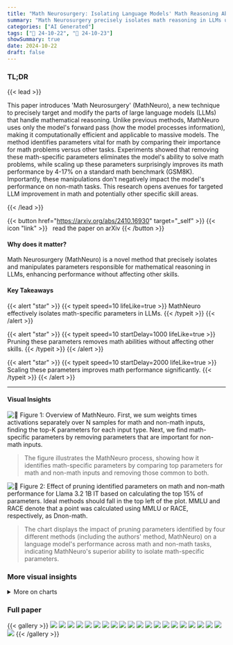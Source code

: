 ```yaml
---
title: "Math Neurosurgery: Isolating Language Models' Math Reasoning Abilities Using Only Forward Passes"
summary: "Math Neurosurgery precisely isolates math reasoning in LLMs using only forward passes, boosting performance without harming other skills."
categories: ["AI Generated"]
tags: ["🔖 24-10-22", "🤗 24-10-23"]
showSummary: true
date: 2024-10-22
draft: false
---
```


### TL;DR


{{< lead >}}

This paper introduces 'Math Neurosurgery' (MathNeuro), a new technique to precisely target and modify the parts of large language models (LLMs) that handle mathematical reasoning.  Unlike previous methods, MathNeuro uses only the model's forward pass (how the model processes information), making it computationally efficient and applicable to massive models.  The method identifies parameters vital for math by comparing their importance for math problems versus other tasks.  Experiments showed that removing these math-specific parameters eliminates the model's ability to solve math problems, while scaling up these parameters surprisingly improves its math performance by 4-17% on a standard math benchmark (GSM8K). Importantly, these manipulations don't negatively impact the model's performance on non-math tasks.  This research opens avenues for targeted LLM improvement in math and potentially other specific skill areas.

{{< /lead >}}


{{< button href="https://arxiv.org/abs/2410.16930" target="_self" >}}
{{< icon "link" >}} &nbsp; read the paper on arXiv
{{< /button >}}

#### Why does it matter?
Math Neurosurgery (MathNeuro) is a novel method that precisely isolates and manipulates parameters responsible for mathematical reasoning in LLMs, enhancing performance without affecting other skills.
#### Key Takeaways

{{< alert "star" >}}
{{< typeit speed=10 lifeLike=true >}} MathNeuro effectively isolates math-specific parameters in LLMs. {{< /typeit >}}
{{< /alert >}}

{{< alert "star" >}}
{{< typeit speed=10 startDelay=1000 lifeLike=true >}} Pruning these parameters removes math abilities without affecting other skills. {{< /typeit >}}
{{< /alert >}}

{{< alert "star" >}}
{{< typeit speed=10 startDelay=2000 lifeLike=true >}} Scaling these parameters improves math performance significantly. {{< /typeit >}}
{{< /alert >}}

------
#### Visual Insights



![](figures/figures_3_0.png "🔼 Figure 1: Overview of MathNeuro. First, we sum weights times activations separately over N samples for math and non-math inputs, finding the top-K parameters for each input type. Next, we find math-specific parameters by removing parameters that are important for non-math inputs.")

> The figure illustrates the MathNeuro process, showing how it identifies math-specific parameters by comparing top parameters for math and non-math inputs and removing those common to both.





![](charts/charts_5_0.png "🔼 Figure 2: Effect of pruning identified parameters on math and non-math performance for Llama 3.2 1B IT based on calculating the top 15% of parameters. Ideal methods should fall in the top left of the plot. MMLU and RACE denote that a point was calculated using MMLU or RACE, respectively, as Dnon-math.")

> The chart displays the impact of pruning parameters identified by four different methods (including the authors' method, MathNeuro) on a language model's performance across math and non-math tasks, indicating MathNeuro's superior ability to isolate math-specific parameters.





### More visual insights



<details>
<summary>More on charts
</summary>


![](charts/charts_5_1.png "🔼 Figure 2: Effect of pruning identified parameters on math and non-math performance for Llama 3.2 1B IT based on calculating the top 15% of parameters. Ideal methods should fall in the top left of the plot. MMLU and RACE denote that a point was calculated using MMLU or RACE, respectively, as Dnon-math.")

> The chart displays the effects of pruning parameters identified by four different methods on a Llama 3.2 1B IT model's performance on math and non-math tasks.


![](charts/charts_7_0.png "🔼 Figure 2: Effect of pruning identified parameters on math and non-math performance for Llama 3.2 1B IT based on calculating the top 15% of parameters. Ideal methods should fall in the top left of the plot. MMLU and RACE denote that a point was calculated using MMLU or RACE, respectively, as Dnon-math.")

> The chart displays the impact of pruning parameters identified by four different methods on the math and non-math performance of a Llama 3.2 1B IT language model, indicating MathNeuro's effectiveness in isolating math-specific parameters.


![](charts/charts_7_1.png "🔼 Figure 2: Effect of pruning identified parameters on math and non-math performance for Llama 3.2 1B IT based on calculating the top 15% of parameters. Ideal methods should fall in the top left of the plot. MMLU and RACE denote that a point was calculated using MMLU or RACE, respectively, as Dnon-math.")

> The chart displays the effect of pruning parameters identified as important for math reasoning on both math and non-math task performance for Llama 3.2 1B IT model.


![](charts/charts_7_2.png "🔼 Figure 2: Effect of pruning identified parameters on math and non-math performance for Llama 3.2 1B IT based on calculating the top 15% of parameters. Ideal methods should fall in the top left of the plot. MMLU and RACE denote that a point was calculated using MMLU or RACE, respectively, as Dnon-math.")

> The chart displays the effect of pruning parameters, identified by different methods, on math and non-math performance for Llama 3.2 1B IT model.


![](charts/charts_7_3.png "🔼 Figure 6: Consistency of math-specific parameters identified by MathNeuro for Llama 3.2 1B IT when identifying using GSM8K compared to RACE.")

> The chart displays the percentage of consistently identified math-specific parameters across different proportions of top parameters calculated and varying numbers of samples used for comparison, using GSM8K and RACE datasets.


![](charts/charts_7_4.png "🔼 Figure 6: Consistency of math-specific parameters identified by MathNeuro for Llama 3.2 1B IT when identifying using GSM8K compared to RACE.")

> The chart displays the percentage of consistently identified math-specific parameters across different random subsets of data, varying the number of samples and proportion of top parameters considered.


![](charts/charts_8_0.png "🔼 Figure 6: Consistency of math-specific parameters identified by MathNeuro for Llama 3.2 1B IT when identifying using GSM8K compared to RACE.")

> The chart displays the consistency of math-specific parameters identified by MathNeuro across different random subsets of data, showing a high degree of overlap even with a single sample.


![](charts/charts_8_1.png "🔼 Figure 6: Consistency of math-specific parameters identified by MathNeuro for Llama 3.2 1B IT when identifying using GSM8K compared to RACE.")

> The chart displays the percentage of consistently identified math-specific parameters by MathNeuro across different random subsets of data, varying sample sizes, and proportions of top parameters calculated, showing its consistency in identifying parameters related to math reasoning.


![](charts/charts_8_2.png "🔼 Figure 10: Distribution of math-specific parameters identified by MathNeuro for Llama 3.2 1B IT when identifying using GSM8K compared to RACE.")

> The chart displays the distribution of math-specific parameters across different layers of the Llama 3.2 1B IT model when using GSM8K and RACE datasets.


![](charts/charts_8_3.png "🔼 Figure 10: Distribution of math-specific parameters identified by MathNeuro for Llama 3.2 1B IT when identifying using GSM8K compared to RACE.")

> The chart displays the distribution of math-specific parameters across different layers of a Llama 3.2 1B IT language model, showing a relatively even distribution rather than concentration in specific layers.


![](charts/charts_12_0.png "🔼 Figure 2: Effect of pruning identified parameters on math and non-math performance for Llama 3.2 1B IT based on calculating the top 15% of parameters. Ideal methods should fall in the top left of the plot. MMLU and RACE denote that a point was calculated using MMLU or RACE, respectively, as Dnon-math.")

> The chart displays the effect of pruning identified parameters on Llama 3.2 1B IT's performance for math and non-math tasks, showing the trade-off between maintaining non-math accuracy and reducing math accuracy.


![](charts/charts_12_1.png "🔼 Figure 2: Effect of pruning identified parameters on math and non-math performance for Llama 3.2 1B IT based on calculating the top 15% of parameters. Ideal methods should fall in the top left of the plot. MMLU and RACE denote that a point was calculated using MMLU or RACE, respectively, as Dnon-math.")

> The chart displays the effect of pruning parameters identified by different methods on math and non-math performance for Llama 3.2 1B IT.


![](charts/charts_12_2.png "🔼 Figure 2: Effect of pruning identified parameters on math and non-math performance for Llama 3.2 1B IT based on calculating the top 15% of parameters. Ideal methods should fall in the top left of the plot. MMLU and RACE denote that a point was calculated using MMLU or RACE, respectively, as Dnon-math.")

> The chart displays the impact of pruning parameters identified by different methods (MathNeuro, Wanda, LAPE, Random) on the GSM8K, RACE, and MMLU performance of Llama 3.2 1B IT model.


![](charts/charts_12_3.png "🔼 Figure 2: Effect of pruning identified parameters on math and non-math performance for Llama 3.2 1B IT based on calculating the top 15% of parameters. Ideal methods should fall in the top left of the plot. MMLU and RACE denote that a point was calculated using MMLU or RACE, respectively, as Dnon-math.")

> The chart displays the effect of pruning parameters identified by different methods on math and non-math performance for the Llama 3.2 1B IT language model, showing the trade-off between preserving non-math abilities and eliminating math reasoning abilities.


![](charts/charts_13_0.png "🔼 Figure 2: Effect of pruning identified parameters on math and non-math performance for Llama 3.2 1B IT based on calculating the top 15% of parameters. Ideal methods should fall in the top left of the plot. MMLU and RACE denote that a point was calculated using MMLU or RACE, respectively, as Dnon-math.")

> The chart displays the effect of pruning parameters identified by four different methods (including MathNeuro) on math and non-math performance for the Llama 3.2 1B IT language model.


![](charts/charts_13_1.png "🔼 Figure 2: Effect of pruning identified parameters on math and non-math performance for Llama 3.2 1B IT based on calculating the top 15% of parameters. Ideal methods should fall in the top left of the plot. MMLU and RACE denote that a point was calculated using MMLU or RACE, respectively, as Dnon-math.")

> The chart displays the effects of pruning parameters identified as important for math on both math and non-math tasks, showing the tradeoff between preserving non-math accuracy and reducing math accuracy.


![](charts/charts_13_2.png "🔼 Figure 2: Effect of pruning identified parameters on math and non-math performance for Llama 3.2 1B IT based on calculating the top 15% of parameters. Ideal methods should fall in the top left of the plot. MMLU and RACE denote that a point was calculated using MMLU or RACE, respectively, as Dnon-math.")

> The chart displays the impact of pruning parameters, identified by different methods, on the model's performance in math and non-math tasks.


![](charts/charts_13_3.png "🔼 Figure 2: Effect of pruning identified parameters on math and non-math performance for Llama 3.2 1B IT based on calculating the top 15% of parameters. Ideal methods should fall in the top left of the plot. MMLU and RACE denote that a point was calculated using MMLU or RACE, respectively, as Dnon-math.")

> The chart displays the impact of pruning parameters identified by different methods on math and non-math performance for the Llama 3.2 1B IT language model.


![](charts/charts_14_0.png "🔼 Figure 16: Impact of parameter proportion on GSM8K performance for pruning parameters identified by each method for Llama 3.2 1B IT.")

> The chart displays the effect of pruning different proportions of parameters identified by various methods (including MathNeuro) on the GSM8K accuracy for the Llama 3.2 1B IT language model.


![](charts/charts_14_1.png "🔼 Figure 2: Effect of pruning identified parameters on math and non-math performance for Llama 3.2 1B IT based on calculating the top 15% of parameters. Ideal methods should fall in the top left of the plot. MMLU and RACE denote that a point was calculated using MMLU or RACE, respectively, as Dnon-math.")

> The chart displays the effects of pruning parameters identified as important for math on both math and non-math performance for the Llama 3.2 1B IT model.


![](charts/charts_14_2.png "🔼 Figure 2: Effect of pruning identified parameters on math and non-math performance for Llama 3.2 1B IT based on calculating the top 15% of parameters. Ideal methods should fall in the top left of the plot. MMLU and RACE denote that a point was calculated using MMLU or RACE, respectively, as Dnon-math.")

> The chart displays the effects of pruning parameters identified by different methods on Llama 3.2 1B IT's performance on math and non-math tasks, showing that MathNeuro effectively isolates math-specific parameters.


![](charts/charts_15_0.png "🔼 Figure 2: Effect of pruning identified parameters on math and non-math performance for Llama 3.2 1B IT based on calculating the top 15% of parameters. Ideal methods should fall in the top left of the plot. MMLU and RACE denote that a point was calculated using MMLU or RACE, respectively, as Dnon-math.")

> The chart displays the effect of pruning parameters identified as important for math on math and non-math performance for Llama 3.2 1B IT, showing that MathNeuro effectively isolates math-specific parameters.


![](charts/charts_15_1.png "🔼 Figure 2: Effect of pruning identified parameters on math and non-math performance for Llama 3.2 1B IT based on calculating the top 15% of parameters. Ideal methods should fall in the top left of the plot. MMLU and RACE denote that a point was calculated using MMLU or RACE, respectively, as Dnon-math.")

> Figure 2 shows the effects of pruning parameters identified as important for math reasoning on both math and non-math task performance for the Llama 3.2 1B IT model.


![](charts/charts_15_2.png "🔼 Figure 2: Effect of pruning identified parameters on math and non-math performance for Llama 3.2 1B IT based on calculating the top 15% of parameters. Ideal methods should fall in the top left of the plot. MMLU and RACE denote that a point was calculated using MMLU or RACE, respectively, as Dnon-math.")

> The chart displays the effects of pruning parameters identified as important for mathematical reasoning on the math performance (GSM8K) and non-math performance (RACE, MMLU) of the Llama 3.2 1B IT language model.


![](charts/charts_15_3.png "🔼 Figure 2: Effect of pruning identified parameters on math and non-math performance for Llama 3.2 1B IT based on calculating the top 15% of parameters. Ideal methods should fall in the top left of the plot. MMLU and RACE denote that a point was calculated using MMLU or RACE, respectively, as Dnon-math.")

> The chart displays the effects of pruning parameters identified by four different methods (including MathNeuro) on Llama 3.2 1B IT's performance across math and non-math tasks, showing MathNeuro's effectiveness in isolating math-specific parameters.


![](charts/charts_15_4.png "🔼 Figure 2: Effect of pruning identified parameters on math and non-math performance for Llama 3.2 1B IT based on calculating the top 15% of parameters. Ideal methods should fall in the top left of the plot. MMLU and RACE denote that a point was calculated using MMLU or RACE, respectively, as Dnon-math.")

> The chart displays the effects of pruning parameters identified by different methods on Llama 3.2 1B IT's performance on math and non-math tasks.


![](charts/charts_16_0.png "🔼 Figure 2: Effect of pruning identified parameters on math and non-math performance for Llama 3.2 1B IT based on calculating the top 15% of parameters. Ideal methods should fall in the top left of the plot. MMLU and RACE denote that a point was calculated using MMLU or RACE, respectively, as Dnon-math.")

> The chart displays the effects of pruning parameters identified by different methods (including MathNeuro) on math and non-math performance for the Llama 3.2 1B IT language model.


![](charts/charts_16_1.png "🔼 Figure 2: Effect of pruning identified parameters on math and non-math performance for Llama 3.2 1B IT based on calculating the top 15% of parameters. Ideal methods should fall in the top left of the plot. MMLU and RACE denote that a point was calculated using MMLU or RACE, respectively, as Dnon-math.")

> The chart displays the impact of pruning parameters identified by different methods on GSM8K, MMLU, and RACE accuracy for Llama 3.2 1B IT, showing that MathNeuro effectively isolates math-specific parameters without significantly affecting non-math performance.


![](charts/charts_16_2.png "🔼 Figure 2: Effect of pruning identified parameters on math and non-math performance for Llama 3.2 1B IT based on calculating the top 15% of parameters. Ideal methods should fall in the top left of the plot. MMLU and RACE denote that a point was calculated using MMLU or RACE, respectively, as Dnon-math.")

> Figure 2 shows the effect of pruning parameters identified by different methods (MathNeuro, Wanda, LAPE, and Random) on Llama 3.2 1B IT's performance across math (GSM8K) and non-math (MMLU and RACE) tasks.


![](charts/charts_16_3.png "🔼 Figure 2: Effect of pruning identified parameters on math and non-math performance for Llama 3.2 1B IT based on calculating the top 15% of parameters. Ideal methods should fall in the top left of the plot. MMLU and RACE denote that a point was calculated using MMLU or RACE, respectively, as Dnon-math.")

> The chart displays the effects of pruning parameters identified by different methods on the model's performance in math and non-math tasks.


![](charts/charts_17_0.png "🔼 Figure 2: Effect of pruning identified parameters on math and non-math performance for Llama 3.2 1B IT based on calculating the top 15% of parameters. Ideal methods should fall in the top left of the plot. MMLU and RACE denote that a point was calculated using MMLU or RACE, respectively, as Dnon-math.")

> The chart displays the effect of pruning parameters identified by four different methods on the model's performance in math and non-math tasks.


![](charts/charts_17_1.png "🔼 Figure 2: Effect of pruning identified parameters on math and non-math performance for Llama 3.2 1B IT based on calculating the top 15% of parameters. Ideal methods should fall in the top left of the plot. MMLU and RACE denote that a point was calculated using MMLU or RACE, respectively, as Dnon-math.")

> The chart displays the effects of pruning parameters identified by different methods on math and non-math performance for the Llama 3.2 1B IT model.


![](charts/charts_17_2.png "🔼 Figure 2: Effect of pruning identified parameters on math and non-math performance for Llama 3.2 1B IT based on calculating the top 15% of parameters. Ideal methods should fall in the top left of the plot. MMLU and RACE denote that a point was calculated using MMLU or RACE, respectively, as  Dnon-math.")

> The chart displays the effect of pruning parameters identified as important for math on the model's performance on math and non-math tasks.


![](charts/charts_17_3.png "🔼 Figure 2: Effect of pruning identified parameters on math and non-math performance for Llama 3.2 1B IT based on calculating the top 15% of parameters. Ideal methods should fall in the top left of the plot. MMLU and RACE denote that a point was calculated using MMLU or RACE, respectively, as Dnon-math.")

> The chart displays the impact of pruning parameters identified by different methods on math and non-math performance for the Llama 3.2 1B IT language model, showing that MathNeuro effectively isolates math-specific parameters.


![](charts/charts_18_0.png "🔼 Figure 2: Effect of pruning identified parameters on math and non-math performance for Llama 3.2 1B IT based on calculating the top 15% of parameters. Ideal methods should fall in the top left of the plot. MMLU and RACE denote that a point was calculated using MMLU or RACE, respectively, as Dnon-math.")

> The chart displays the effects of pruning parameters identified as important for math reasoning on the model's performance on math and non-math tasks for Llama 3.2 1B IT, showing the tradeoff between reduced math accuracy and preserved non-math accuracy.


![](charts/charts_18_1.png "🔼 Figure 2: Effect of pruning identified parameters on math and non-math performance for Llama 3.2 1B IT based on calculating the top 15% of parameters. Ideal methods should fall in the top left of the plot. MMLU and RACE denote that a point was calculated using MMLU or RACE, respectively, as Dnon-math.")

> The chart displays the effects of pruning parameters identified as important for math on both math and non-math task performance for the Llama 3.2 1B IT model.


![](charts/charts_18_2.png "🔼 Figure 4: Effect of pruning identified parameters on math and non-math performance for Llama 3.2 1B IT for calculating the top 10% of parameters based on one sample. Ideal methods should fall in the top left of the plot. MMLU and RACE denote that a point was calculated using MMLU or RACE, respectively, as Dnon-math.")

> The chart displays the effects of pruning parameters identified by four different methods (including MathNeuro) on Llama 3.2 1B IT's performance on math and non-math tasks, using a single sample for parameter importance calculation.


![](charts/charts_19_0.png "🔼 Figure 29: Impact of MathNeuro scale factor on GSM8K performance for Llama 3.2 1B.")

> The chart displays the effect of different scaling factors applied to math-specific parameters identified by MathNeuro on the GSM8K CoT accuracy for Llama 3.2 1B model.


</details>



### Full paper

{{< gallery >}}
<img src="paper_images/1.png" class="grid-w50 md:grid-w33 xl:grid-w25" />
<img src="paper_images/2.png" class="grid-w50 md:grid-w33 xl:grid-w25" />
<img src="paper_images/3.png" class="grid-w50 md:grid-w33 xl:grid-w25" />
<img src="paper_images/4.png" class="grid-w50 md:grid-w33 xl:grid-w25" />
<img src="paper_images/5.png" class="grid-w50 md:grid-w33 xl:grid-w25" />
<img src="paper_images/6.png" class="grid-w50 md:grid-w33 xl:grid-w25" />
<img src="paper_images/7.png" class="grid-w50 md:grid-w33 xl:grid-w25" />
<img src="paper_images/8.png" class="grid-w50 md:grid-w33 xl:grid-w25" />
<img src="paper_images/9.png" class="grid-w50 md:grid-w33 xl:grid-w25" />
<img src="paper_images/10.png" class="grid-w50 md:grid-w33 xl:grid-w25" />
<img src="paper_images/11.png" class="grid-w50 md:grid-w33 xl:grid-w25" />
<img src="paper_images/12.png" class="grid-w50 md:grid-w33 xl:grid-w25" />
<img src="paper_images/13.png" class="grid-w50 md:grid-w33 xl:grid-w25" />
<img src="paper_images/14.png" class="grid-w50 md:grid-w33 xl:grid-w25" />
<img src="paper_images/15.png" class="grid-w50 md:grid-w33 xl:grid-w25" />
<img src="paper_images/16.png" class="grid-w50 md:grid-w33 xl:grid-w25" />
<img src="paper_images/17.png" class="grid-w50 md:grid-w33 xl:grid-w25" />
<img src="paper_images/18.png" class="grid-w50 md:grid-w33 xl:grid-w25" />
<img src="paper_images/19.png" class="grid-w50 md:grid-w33 xl:grid-w25" />
<img src="paper_images/20.png" class="grid-w50 md:grid-w33 xl:grid-w25" />
<img src="paper_images/21.png" class="grid-w50 md:grid-w33 xl:grid-w25" />
{{< /gallery >}}